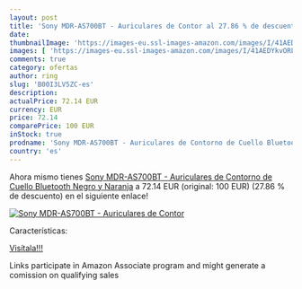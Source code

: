 ```yaml
---
layout: post
title: 'Sony MDR-AS700BT - Auriculares de Contor al 27.86 % de descuento'
date: 
thumbnailImage: 'https://images-eu.ssl-images-amazon.com/images/I/41AEDYkvORL._SL200_.jpg'
images: [ 'https://images-eu.ssl-images-amazon.com/images/I/41AEDYkvORL._SL200_.jpg' ]
comments: true
category: ofertas
author: ring
slug: 'B00I3LV5ZC-es'
description:
actualPrice: 72.14 EUR
currency: EUR
price: 72.14
comparePrice: 100 EUR
inStock: true
prodname: 'Sony MDR-AS700BT - Auriculares de Contorno de Cuello Bluetooth  Negro y Naranja'
country: 'es'
---
```


Ahora mismo tienes [Sony MDR-AS700BT - Auriculares de Contorno de Cuello Bluetooth  Negro y Naranja](https://www.amazon.es/dp/B00I3LV5ZC/?tag=tolees-21) a 72.14 EUR (original: 100 EUR) (27.86 %  de descuento) en el siguiente enlace!

[![Sony MDR-AS700BT - Auriculares de Contor](https://images-eu.ssl-images-amazon.com/images/I/41AEDYkvORL._SL200_.jpg)](https://www.amazon.es/dp/B00I3LV5ZC/?tag=tolees-21)

Características:


[Visítala!!!](https://www.amazon.es/dp/B00I3LV5ZC/?tag=tolees-21)

Links participate in Amazon Associate program and might generate a comission on qualifying sales
